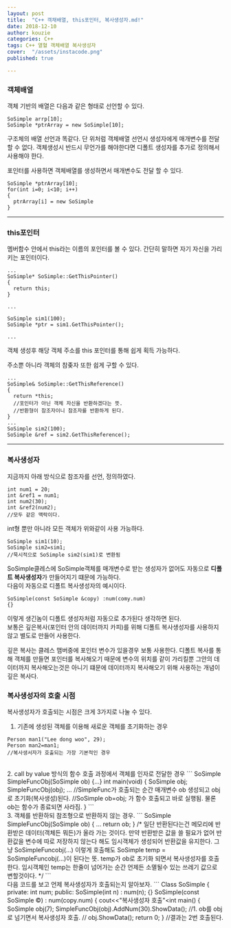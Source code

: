 ```yaml
---
layout: post
title:  "C++ 객채배열, this포인터, 복사생성자.md!"
date: 2018-12-10
author: kouzie
categories: C++
tags: C++ 열혈 객체배열 복사생성자
cover:  "/assets/instacode.png"
published: true

---
```


### 객체배열
객체 기반의 배열은 다음과 같은 형태로 선언할 수 있다.
```
SoSimple arrp[10];
SoSimple *ptrArray = new SoSimple[10];
```

구조체의 배열 선언과 똑같다. 단 위처럼 객체배열 선언시 생성자에게 매개변수를 전달 할 수 없다.
객체생성시 반드시 무언가를 해야한다면 디폴트 생성자를 추가로 정의해서 사용해야 한다.  

포인터를 사용하면 객체배열를 생성하면서 매개변수도 전달 할 수 있다.
```
SoSimple *ptrArray[10];
for(int i=0; i<10; i++)
{
  ptrArray[i] = new SoSimple
}
```

***

### this포인터

멤버함수 안에서 this라는 이름의 포인터를 볼 수 있다. 간단히 말하면 자기 자신을 가리키는 포인터이다.
```
...
SoSimple* SoSimple::GetThisPointer()
{
  return this;
}

...

SoSimple sim1(100);
SoSimple *ptr = sim1.GetThisPointer();

...
```
객체 생성후 해당 객체 주소를 this 포인터를 통해 쉽게 획득 가능하다.  

주소뿐 아니라 객체의 참좆자 또한 쉽게 구할 수 있다.
```
...
SoSimple& SoSimple::GetThisReference()
{
  return *this;
  //포인터가 아닌 객체 자신을 반환하겠다는 뜻. 
  //반환형이 참조자이니 참조자를 반환하게 된다.
}
...
SoSimple sim2(100);
SoSimple &ref = sim2.GetThisReference();
```

***

### 복사생성자

지금까지 아래 방식으로 참조자를 선언, 정의하였다.
```
int num1 = 20;
int &ref1 = num1;
int num2(30);
int &ref2(num2);
//모두 같은 맥락이다.
```

int형 뿐만 아니라 모든 객체가 위와같이 사용 가능하다.

```
SoSimple sim1(10);
SoSimple sim2=sim1;
//묵시적으로 SoSimple sim2(sim1)로 변환됨
```
SoSimple클레스에 SoSimple객체를 매개변수로 받는 생성자가 없어도 자동으로 **디폴트 복사생성자**가 만들어지기 떄문에 가능하다.  
다음이 자동으로 디폴트 복사생성자의 예시이다.
```
SoSimple(const SoSimple &copy) :num(comy.num)
{}
```
이렇게 생긴놈이 디폴트 생성자처럼 자동으로 추가된다 생각하면 된다.  
보통은 깊은복사(포인터 안의 데이터까지 카피)를 위해 디폴트 복사생성자를 사용하지 않고 별도로 만들어 사용한다.  

깊은 복사는 클레스 맴버중에 포인터 변수가 있을경우 보통 사용한다. 디폴트 복사를 통해 객체를 만들면 포인터를 복사해오기 때문에 변수의 위치를 같이 가리킬뿐 그안의 데이터까지 복사해오는것은 아니기 떄문에 데이터까지 복사해오기 위해 사용하는 개념이 깊은 복사다.

### 복사생성자의 호출 시점

복사생성자가 호출되는 시점은 크게 3가지로 나눌 수 있다.
1. 기존에 생성된 객체를 이용해 새로운 객체를 초기화하는 경우
```
Person man1("Lee dong woo", 29);
Person man2=man1;
//복사생서자가 호출되는 가장 기본적인 경우
```
<br>
2. call by value 방식의 함수 호출 과정에서 객체를 인자로 전달한 경우
```
SoSimple SimpleFuncObj(SoSimple ob)
{...}
int main(void)
{
  SoSimple obj;
  SimpleFuncObj(obj);
  ...
  //SimpleFunc가 호출되는 순간 매개변수 ob 생성되고 obj로 초기화(복사생성)된다.
  //SoSimple ob=obj; 가 함수 호출되고 바로 실행됨. 물론 ob는 함수가 종료되면 사라짐.
}
```
<br>
3. 객체를 반환하되 참조형으로 반환하지 않는 경우.
```
SoSimple SimpleFuncObj(SoSimple ob)
{
  ...
  return ob;
}
/*
일단 반환된다는건 메모리에 반환받은 데이터(객체든 뭐든)가 올라 가는 것이다. 
만약 반환받은 값을 쓸 필요가 없어 반환값을 변수에 따로 저장하지 않는다 해도
임시객체가 생성되어 반환값을 유지한다.
그냥 SoSimpleFuncobj(...) 이렇게 호출해도
SoSimple temp = SoSimpleFuncobj(...)이 된다는 뜻.
temp가 ob로 초기화 되면서 복사생성자를 호출한다.
임시객체인 temp는 한줄이 넘어가는 순간 언제든 소멸될수 있는 쓰레기 값으로
변할것이다.
*/
```
<br>
다음 코드를 보고 언제 복사생성자가 호출되는지 알아보자.
```
Class SoSimple
{
  private:
    int num;
  public:
    SoSimple(int n) : num(n);
    {}
    SoSimple(const SoSimple &copy) : num(copy.num)
    {
      cout<<"복사생성자 호출"<<endl;
    }
    SoSimple& Addnum(int n)
    {
      num+=n;
      return *this;
    }
    void ShowData()
    {
      cout<<num<<endl;
    }
};
Sosimple SimpleFuncObj(SoSimple ob)
{
  return ob
  //2. ob를 임시객체로 넘기면서 복사생성자 호출
}

int main()
{
  SoSimple obj(7);
  SimpleFuncObj(obj).AddNum(30).ShowData();
  //1. ob를 obj로 넘기면서 복사생성자 호출.
  //
  obj.ShowData();
  return 0;
}
//결과는 2번 호출된다.
